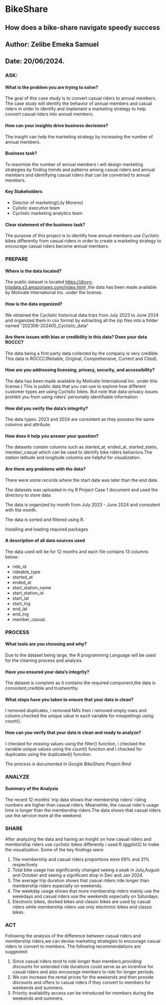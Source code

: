 # BikeShare

## How does a bike-share navigate speedy success
## Author: Zelibe Emeka Samuel
## Date: 20/06/2024.

### ASK:
#### What is the problem you are trying to solve?
The goal of this case study is to convert casual riders to annual members. The case study will identify the behavior of annual
members and casual riders in order to identify and implement a marketing strategy to help convert casual riders into annual members.

#### How can your insights drive business decisions?
The insight can help the marketing strategy by increasing the number of annual members.

#### Business task?
To maximize the number of annual members i will design marketing strategies by finding trends and patterns among casual riders and annual members and identifying casual riders that can be converted to annual members.

#### Key Stakeholders
+ Director of marketing(Lily Moreno)
+ Cylistic executive team
+ Cyclistic marketing analytics team

#### Clear statement of the business task?
The purpose of this project is to identify how annual members use Cyclistic bikes differently from casual riders in order to create a marketing strategy to encourage casual riders become annual members.

### PREPARE
#### Where is the data located?
The public dataset is located https://divvy-tripdata.s3.amazonaws.com/index.html ,the data has been made available by Motivate International Inc. under the license.

#### How is the data organized?
We obtained the Cyclistic historical data trips from July 2023 to June 2024 and organized them in csv format by extracting all the zip files into a folder named “202306-202405_Cyclistic_data”

#### Are there issues with bias or credibility in this data? Does your data ROCCC?
The data being a first party data collected by the company is very credible. This data is ROCCC(Reliable, Original, Comprehensive, Current and Cited).

#### How are you addressing licensing, privacy, security, and accessibility?
The data has been made available by Motivate International Inc. under this license.) This is public data that you can use to explore how different customer types are using Cyclistic bikes. But note that data-privacy issues prohibit you from using riders’ personally identifiable information.

#### How did you verify the data’s integrity?
The data types: 2023 and 2024 are consistent as they possess the same columns and attribute.

#### How does it help you answer your question?
The datasets contain columns such as started_at, ended_at, started_statio, member_casual which can be used to identify bike riders behaviors.The station latitude and longitude columns are helpful for visualization.

#### Are there any problems with the data?
There were some records where the start date was later than the end date.

The datasets was uploaded in my R Project Case 1 document and used the directory to store data.

The data is organized by month from July 2023 - June 2024 and consistent with the month.

The data is sorted and filtered using R.

Installing and loading required packages

#### A description of all data sources used

The data used will be for 12 months and each file contains 13 columns below:
+ ride_id
+ rideable_type
+ started_at
+ ended_at
+ start_station_name
+ start_station_id
+ start_lat
+ start_lng
+ end_lat
+ end_lng
+ member_casual.

### PROCESS
#### What tools are you choosing and why?
Due to the dataset being large, the R programming Language will be used for the cleaning process and analysis.

#### Have you ensured your data’s integrity?
The dataset is complete as it contains the required component,the data is consistent,credible and trustworthy.

#### What steps have you taken to ensure that your data is clean?
I removed duplicates, i removed NA’s then i removed empty rows and column,checked the unique value in each variable for misspellings using count().

#### How can you verify that your data is clean and ready to analyze?
I checked for missing values using the filter() function, i checked the variable unique values using the count() function and i checked for duplicates using the duplicated() function.
 
*The process is documented in Google BikeShare Project.Rmd*

### ANALYZE

#### Summary of the Analysis
The recent 12 months’ trip data shows that membership riders’ riding numbers are higher than casual riders. Meanwhile, the casual rider’s usage time is longer than the membership riders.The data shows that casual riders use the service more at the weekend.

### SHARE
After analyzing the data and having an insight on how casual riders and membership riders use cyclistic bikes differently i used R (ggplot2) to make the visualization. Some of the key findings were:

1. The membership and casual riders proportions were 69% and 31% respectively
2. Total bike usage has significantly changed seeing a peak in July,August and October and seeing a significant drop in Dec and Jan 2024.
3. The average trip duration shows that casual riders ride longer than membership riders especially on weekends.
4. The weekday usage shows that more membership riders mainly use the weekdays and casual riders use the weekends especially on Saturdays.
5. Electronic bikes, docked bikes and classic bikes are used by casual riders while membership riders use only electronic bikes and classic bikes.

### ACT
Following the analysis of the difference between casual riders and membership riders,we can devise marketing strategies to encourage casual riders to convert to members. The following recommendations are suggested:

1. Since casual riders tend to ride longer than members,providing discounts for extended ride durations could serve as an incentive for casual riders and also encourage members to ride for longer periods.
2. We can increase the rental prices for the weekends and then provide discounts and offers to casual riders if they convert to members for weekends and summers.
3. Priority availability access can be introduced for members during the weekends and summers.
